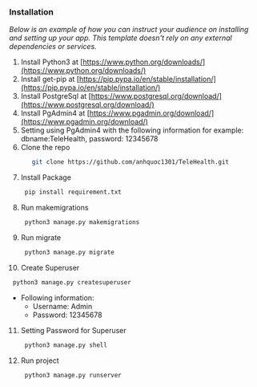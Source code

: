 [//]: # (# TeleHealth)

[//]: # (-cài đặt python)

[//]: # (-cài đặt get-pip)

[//]: # (-cài đặt postgreSQL)

[//]: # (-cài đặt PgAdmin4 )

[//]: # (-setting bằng PgAdmin4 với dbname=TeleHealth, password=123456)

[//]: # (-pull code trên git về)

[//]: # (-pip install requirement.txt)

[//]: # (-python3 manage.py makemigrations)

[//]: # (-python3 manage.py migrate)

[//]: # (-tạo superuser)

[//]: # (-python3 manage.py createsuperuser)

[//]: # (-python3 manage.py shell)

[//]: # (+dùng truy vấn bằng shell và dùng hàm set_password để set password cho superuser)

[//]: # (-python3 manage.py runserver )

### Installation

_Below is an example of how you can instruct your audience on installing and setting up your app. This template doesn't rely on any external dependencies or services._

1. Install Python3 at [https://www.python.org/downloads/](https://www.python.org/downloads/)
2. Install get-pip at [https://pip.pypa.io/en/stable/installation/](https://pip.pypa.io/en/stable/installation/)
3. Install PostgreSql at [https://www.postgresql.org/download/](https://www.postgresql.org/download/)
4. Install PgAdmin4 at [https://www.pgadmin.org/download/](https://www.pgadmin.org/download/)
5. Setting using PgAdmin4 with the following information for example: dbname:TeleHealth, password: 12345678
6. Clone the repo
   ```sh
      git clone https://github.com/anhquoc1301/TeleHealth.git
   ```
7. Install Package
   ```sh
    pip install requirement.txt
   ```
8. Run makemigrations
   ```sh
    python3 manage.py makemigrations
   ```
9. Run migrate
   ```sh
    python3 manage.py migrate
   ```
10. Create Superuser
   ```sh
    python3 manage.py createsuperuser
   ```
- Following information:
  + Username: Admin
  + Password: 12345678

11. Setting Password for Superuser
    ```sh
     python3 manage.py shell
    ```
12. Run project
    ```sh
     python3 manage.py runserver
    ```